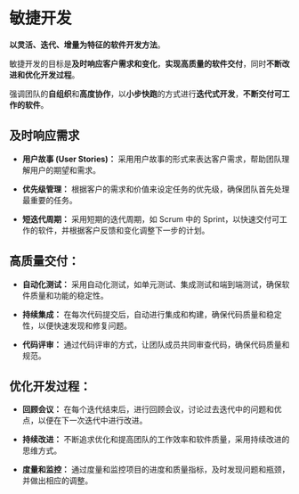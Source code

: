 # 敏捷开发

**以灵活、迭代、增量为特征的软件开发方法**。

敏捷开发的目标是**及时响应客户需求和变化**，**实现高质量的软件交付**，同时**不断改进和优化开发过程**。

强调团队的**自组织**和**高度协作**，以**小步快跑**的方式进行**迭代式开发**，**不断交付可工作的软件**。

## 及时响应需求

+ **用户故事 (User Stories)：** 采用用户故事的形式来表达客户需求，帮助团队理解用户的期望和需求。


+ **优先级管理：** 根据客户的需求和价值来设定任务的优先级，确保团队首先处理最重要的任务。


+ **短迭代周期：** 采用短期的迭代周期，如 Scrum 中的 Sprint，以快速交付可工作的软件，并根据客户反馈和变化调整下一步的计划。


## 高质量交付：

+ **自动化测试：** 采用自动化测试，如单元测试、集成测试和端到端测试，确保软件质量和功能的稳定性。


+ **持续集成：** 在每次代码提交后，自动进行集成和构建，确保代码质量和稳定性，以便快速发现和修复问题。


+ **代码评审：** 通过代码评审的方式，让团队成员共同审查代码，确保代码质量和规范。


## 优化开发过程：

+ **回顾会议：** 在每个迭代结束后，进行回顾会议，讨论过去迭代中的问题和优点，以便在下一次迭代中进行改进。


+ **持续改进：** 不断追求优化和提高团队的工作效率和软件质量，采用持续改进的思维方式。


+ **度量和监控：** 通过度量和监控项目的进度和质量指标，及时发现问题和瓶颈，并做出相应的调整。


